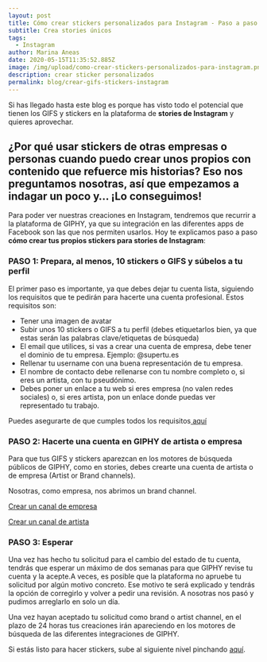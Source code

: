```yaml
---
layout: post
title: Cómo crear stickers personalizados para Instagram - Paso a paso
subtitle: Crea stories únicos
tags:
  - Instagram
author: Marina Aneas
date: 2020-05-15T11:35:52.885Z
image: /img/upload/como-crear-stickers-personalizados-para-instagram.png
description: crear sticker personalizados
permalink: blog/crear-gifs-stickers-instagram
---
```

Si has llegado hasta este blog es porque has visto todo el potencial que tienen los GIFS y stickers en la plataforma de **stories de Instagram** y quieres aprovechar. 

## ¿Por qué usar stickers de otras empresas o personas cuando puedo crear unos propios con contenido que refuerce mis historias? Eso nos preguntamos nosotras, así que empezamos a indagar un poco y… ¡Lo conseguimos!

Para poder ver nuestras creaciones en Instagram, tendremos que recurrir a la plataforma de GIPHY, ya que su integración en las diferentes apps de Facebook son las que nos permiten usarlos. Hoy te explicamos paso a paso **cómo crear tus propios stickers para stories de Instagram**:

### PASO 1: Prepara, al menos, 10 stickers o GIFS y súbelos a tu perfil

El primer paso es importante, ya que debes dejar tu cuenta lista, siguiendo los requisitos que te pedirán para hacerte una cuenta profesional. Estos requisitos son:

* Tener una imagen de avatar
* Subir unos 10 stickers o GIFS a tu perfil (debes etiquetarlos bien, ya que estas serán las palabras clave/etiquetas de búsqueda)
* El email que utilices, si vas a crear una cuenta de empresa, debe tener el dominio de tu empresa. Ejemplo: @supertu.es
* Rellenar tu username con una buena representación de tu empresa.
* El nombre de contacto debe rellenarse con tu nombre completo o, si eres un artista, con tu pseudónimo.
* Debes poner un enlace a tu web si eres empresa (no valen redes sociales) o, si eres artista, pon un enlace donde puedas ver representado tu trabajo.

Puedes asegurarte de que cumples todos los requisitos[ aquí](https://support.giphy.com/hc/en-us/articles/360020433711-Essential-Tips-For-Submitting-A-Brand-or-Artist-Application-)

### PASO 2: Hacerte una cuenta en GIPHY de artista o empresa

Para que tus GIFS y stickers aparezcan en los motores de búsqueda públicos de GIPHY, como en stories, debes crearte una cuenta de artista o de empresa (Artist or Brand channels).

Nosotras, como empresa, nos abrimos un brand channel.

[Crear un canal de empresa](https://support.giphy.com/hc/en-us/articles/360019977992-Apply-For-A-Brand-Channel)

[Crear un canal de artista](https://support.giphy.com/hc/en-us/articles/360020026512-Apply-For-An-Artist-Channel)

### PASO 3: Esperar

Una vez has hecho tu solicitud para el cambio del estado de tu cuenta, tendrás que esperar un máximo de dos semanas para que GIPHY revise tu cuenta y la acepte.A veces, es posible que la plataforma no apruebe tu solicitud por algún motivo concreto. Ese motivo te será explicado y tendrás la opción de corregirlo y volver a pedir una revisión. A nosotras nos pasó y pudimos arreglarlo en solo un día.

Una vez hayan aceptado tu solicitud como brand o artist channel, en el plazo de 24 horas tus creaciones irán apareciendo en los motores de búsqueda de las diferentes integraciones de GIPHY.

Si estás listo para hacer stickers, sube al siguiente nivel pinchando [aquí](https://supertu.es/blog/vender-en-redes-sociales-tienda-en-facebook-e-instagram/).